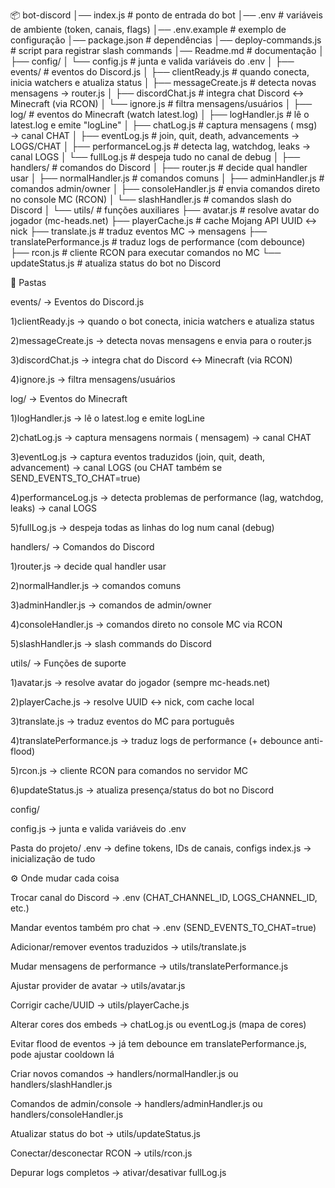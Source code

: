 📦 bot-discord
│── index.js              # ponto de entrada do bot
│── .env                  # variáveis de ambiente (token, canais, flags)
│── .env.example          # exemplo de configuração
│── package.json          # dependências
│── deploy-commands.js    # script para registrar slash commands
│── Readme.md             # documentação
│
├── config/
│   └── config.js         # junta e valida variáveis do .env
│
├── events/               # eventos do Discord.js
│   ├── clientReady.js    # quando conecta, inicia watchers e atualiza status
│   ├── messageCreate.js  # detecta novas mensagens → router.js
│   ├── discordChat.js    # integra chat Discord ↔ Minecraft (via RCON)
│   └── ignore.js         # filtra mensagens/usuários
│
├── log/                  # eventos do Minecraft (watch latest.log)
│   ├── logHandler.js     # lê o latest.log e emite "logLine"
│   ├── chatLog.js        # captura mensagens (<nick> msg) → canal CHAT
│   ├── eventLog.js       # join, quit, death, advancements → LOGS/CHAT
│   ├── performanceLog.js # detecta lag, watchdog, leaks → canal LOGS
│   └── fullLog.js        # despeja tudo no canal de debug
│
├── handlers/             # comandos do Discord
│   ├── router.js         # decide qual handler usar
│   ├── normalHandler.js  # comandos comuns
│   ├── adminHandler.js   # comandos admin/owner
│   ├── consoleHandler.js # envia comandos direto no console MC (RCON)
│   └── slashHandler.js   # comandos slash do Discord
│
└── utils/                # funções auxiliares
    ├── avatar.js         # resolve avatar do jogador (mc-heads.net)
    ├── playerCache.js    # cache Mojang API UUID ↔ nick
    ├── translate.js      # traduz eventos MC → mensagens
    ├── translatePerformance.js # traduz logs de performance (com debounce)
    ├── rcon.js           # cliente RCON para executar comandos no MC
    └── updateStatus.js   # atualiza status do bot no Discord


📂 Pastas

events/ → Eventos do Discord.js

1)clientReady.js → quando o bot conecta, inicia watchers e atualiza status

2)messageCreate.js → detecta novas mensagens e envia para o router.js

3)discordChat.js → integra chat do Discord ↔ Minecraft (via RCON)

4)ignore.js → filtra mensagens/usuários


log/ → Eventos do Minecraft

1)logHandler.js → lê o latest.log e emite logLine

2)chatLog.js → captura mensagens normais (<nick> mensagem) → canal CHAT

3)eventLog.js → captura eventos traduzidos (join, quit, death, advancement) → canal LOGS (ou CHAT também se SEND_EVENTS_TO_CHAT=true)

4)performanceLog.js → detecta problemas de performance (lag, watchdog, leaks) → canal LOGS

5)fullLog.js → despeja todas as linhas do log num canal (debug)


handlers/ → Comandos do Discord

1)router.js → decide qual handler usar

2)normalHandler.js → comandos comuns

3)adminHandler.js → comandos de admin/owner

4)consoleHandler.js → comandos direto no console MC via RCON

5)slashHandler.js → slash commands do Discord


utils/ → Funções de suporte

1)avatar.js → resolve avatar do jogador (sempre mc-heads.net)

2)playerCache.js → resolve UUID ↔ nick, com cache local

3)translate.js → traduz eventos do MC para português

4)translatePerformance.js → traduz logs de performance (+ debounce anti-flood)

5)rcon.js → cliente RCON para comandos no servidor MC

6)updateStatus.js → atualiza presença/status do bot no Discord


config/

config.js → junta e valida variáveis do .env


Pasta do projeto/
.env → define tokens, IDs de canais, configs
index.js → inicialização de tudo


⚙️ Onde mudar cada coisa

Trocar canal do Discord → .env (CHAT_CHANNEL_ID, LOGS_CHANNEL_ID, etc.)

Mandar eventos também pro chat → .env (SEND_EVENTS_TO_CHAT=true)

Adicionar/remover eventos traduzidos → utils/translate.js

Mudar mensagens de performance → utils/translatePerformance.js

Ajustar provider de avatar → utils/avatar.js

Corrigir cache/UUID → utils/playerCache.js

Alterar cores dos embeds → chatLog.js ou eventLog.js (mapa de cores)

Evitar flood de eventos → já tem debounce em translatePerformance.js, pode ajustar cooldown lá

Criar novos comandos → handlers/normalHandler.js ou handlers/slashHandler.js

Comandos de admin/console → handlers/adminHandler.js ou handlers/consoleHandler.js

Atualizar status do bot → utils/updateStatus.js

Conectar/desconectar RCON → utils/rcon.js

Depurar logs completos → ativar/desativar fullLog.js